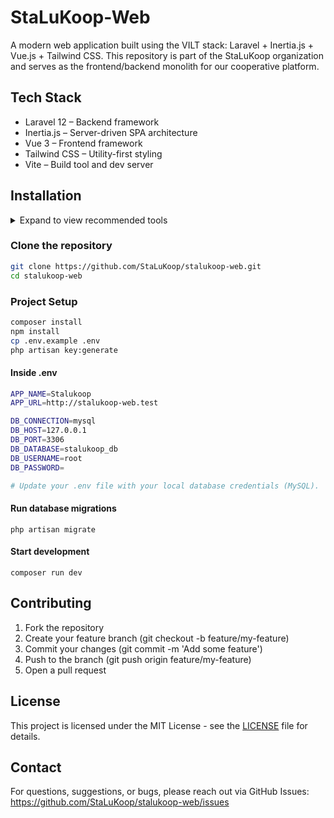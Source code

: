 # StaLuKoop-Web

A modern web application built using the VILT stack: Laravel + Inertia.js + Vue.js + Tailwind CSS. This repository is part of the StaLuKoop organization and serves as the frontend/backend monolith for our cooperative platform.

## Tech Stack

- Laravel 12 – Backend framework
- Inertia.js – Server-driven SPA architecture
- Vue 3 – Frontend framework
- Tailwind CSS – Utility-first styling
- Vite – Build tool and dev server

<!--
@TODO: Add Features Section
  and ML-related Stuff used, soon, hopefully
-->

## Installation

<details>

<summary>Expand to view recommended tools</summary>

### Applications / Services to Install

To quickly set up PHP and related dependencies on Windows, run the following PowerShell command:

```bash
Set-ExecutionPolicy Bypass -Scope Process -Force; [System.Net.ServicePointManager]::SecurityProtocol = [System.Net.ServicePointManager]::SecurityProtocol -bor 3072; iex ((New-Object System.Net.WebClient).DownloadString('https://php.new/install/windows'))
```

Afterwards, make sure to install these:

- [Laravel Herd](https://herd.laravel.com/) – Laravel development environment
- [MySQL](https://dev.mysql.com/downloads/installer/) – Relational database system
- [phpMyAdmin](https://www.phpmyadmin.net/downloads/) – Web UI for managing MySQL databases
- [Node.js](https://nodejs.org/en) – JavaScript runtime for building frontend assets
- [HeidiSQL](https://www.heidisql.com/download.php) – Alternative SQL client for MySQL


#### Optional Tweaks

```bash
cd path/of/phpmyadmin
composer update --no-dev
```

</details>

### Clone the repository

```bash
git clone https://github.com/StaLuKoop/stalukoop-web.git
cd stalukoop-web
```

### Project Setup

```bash
composer install
npm install
cp .env.example .env
php artisan key:generate
```

#### Inside .env

```bash
APP_NAME=Stalukoop
APP_URL=http://stalukoop-web.test

DB_CONNECTION=mysql
DB_HOST=127.0.0.1
DB_PORT=3306
DB_DATABASE=stalukoop_db
DB_USERNAME=root
DB_PASSWORD=

# Update your .env file with your local database credentials (MySQL).
```

#### Run database migrations

`php artisan migrate`

#### Start development

`composer run dev`

## Contributing

1. Fork the repository
1. Create your feature branch (git checkout -b feature/my-feature)
1. Commit your changes (git commit -m 'Add some feature')
1. Push to the branch (git push origin feature/my-feature)
1. Open a pull request

## License

This project is licensed under the MIT License - see the [LICENSE](LICENSE) file for details.

## Contact

For questions, suggestions, or bugs, please reach out via GitHub Issues:
<https://github.com/StaLuKoop/stalukoop-web/issues>
